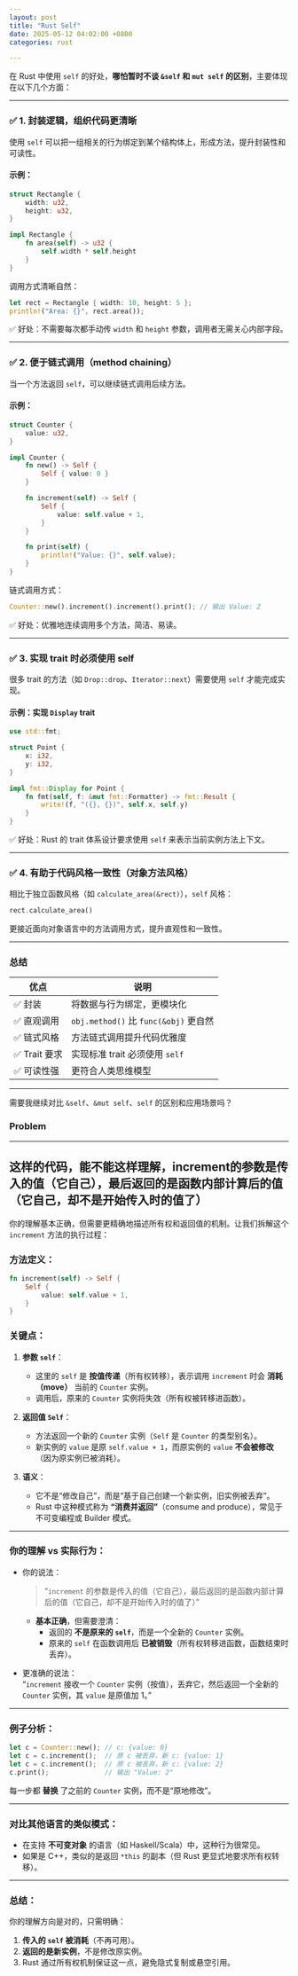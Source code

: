 ```yaml
---
layout: post
title: "Rust Self"
date: 2025-05-12 04:02:00 +0800
categories: rust 

---
```


在 Rust 中使用 `self` 的好处，**哪怕暂时不谈 `&self` 和 `mut self` 的区别**，主要体现在以下几个方面：

---

### ✅ 1. **封装逻辑，组织代码更清晰**

使用 `self` 可以把一组相关的行为绑定到某个结构体上，形成方法，提升封装性和可读性。

#### 示例：

```rust
struct Rectangle {
    width: u32,
    height: u32,
}

impl Rectangle {
    fn area(self) -> u32 {
        self.width * self.height
    }
}
```

调用方式清晰自然：

```rust
let rect = Rectangle { width: 10, height: 5 };
println!("Area: {}", rect.area());
```

✅ 好处：不需要每次都手动传 `width` 和 `height` 参数，调用者无需关心内部字段。

---

### ✅ 2. **便于链式调用（method chaining）**

当一个方法返回 `self`，可以继续链式调用后续方法。

#### 示例：

```rust
struct Counter {
    value: u32,
}

impl Counter {
    fn new() -> Self {
        Self { value: 0 }
    }

    fn increment(self) -> Self {
        Self {
            value: self.value + 1,
        }
    }

    fn print(self) {
        println!("Value: {}", self.value);
    }
}
```

链式调用方式：

```rust
Counter::new().increment().increment().print(); // 输出 Value: 2
```

✅ 好处：优雅地连续调用多个方法，简洁、易读。

---

### ✅ 3. **实现 trait 时必须使用 self**

很多 trait 的方法（如 `Drop::drop`、`Iterator::next`）需要使用 `self` 才能完成实现。

#### 示例：实现 `Display` trait

```rust
use std::fmt;

struct Point {
    x: i32,
    y: i32,
}

impl fmt::Display for Point {
    fn fmt(self, f: &mut fmt::Formatter) -> fmt::Result {
        write!(f, "({}, {})", self.x, self.y)
    }
}
```

✅ 好处：Rust 的 trait 体系设计要求使用 `self` 来表示当前实例方法上下文。

---

### ✅ 4. **有助于代码风格一致性（对象方法风格）**

相比于独立函数风格（如 `calculate_area(&rect)`），`self` 风格：

```rust
rect.calculate_area()
```

更接近面向对象语言中的方法调用方式，提升直观性和一致性。

---

### 总结

| 优点         | 说明                                |
| ---------- | --------------------------------- |
| ✅ 封装       | 将数据与行为绑定，更模块化                     |
| ✅ 直观调用     | `obj.method()` 比 `func(&obj)` 更自然 |
| ✅ 链式风格     | 方法链式调用提升代码优雅度                     |
| ✅ Trait 要求 | 实现标准 trait 必须使用 `self`            |
| ✅ 可读性强     | 更符合人类思维模型                         |

---

需要我继续对比 `&self`、`&mut self`、`self` 的区别和应用场景吗？
<br>
### Problem
---
这样的代码，能不能这样理解，increment的参数是传入的值（它自己），最后返回的是函数内部计算后的值（它自己，却不是开始传入时的值了）
---

你的理解基本正确，但需要更精确地描述所有权和返回值的机制。让我们拆解这个 `increment` 方法的执行过程：

### 方法定义：
```rust
fn increment(self) -> Self {
    Self {
        value: self.value + 1,
    }
}
```

### 关键点：
1. **参数 `self`**：
   - 这里的 `self` 是 **按值传递**（所有权转移），表示调用 `increment` 时会 **消耗（move）** 当前的 `Counter` 实例。
   - 调用后，原来的 `Counter` 实例将失效（所有权被转移进函数）。

2. **返回值 `Self`**：
   - 方法返回一个新的 `Counter` 实例（`Self` 是 `Counter` 的类型别名）。
   - 新实例的 `value` 是原 `self.value + 1`，而原实例的 `value` **不会被修改**（因为原实例已被消耗）。

3. **语义**：
   - 它不是“修改自己”，而是“基于自己创建一个新实例，旧实例被丢弃”。
   - Rust 中这种模式称为 **“消费并返回”**（consume and produce），常见于不可变编程或 Builder 模式。

---

### 你的理解 vs 实际行为：
- 你的说法：  
  > “`increment` 的参数是传入的值（它自己），最后返回的是函数内部计算后的值（它自己，却不是开始传入时的值了）”

  - **基本正确**，但需要澄清：  
    - 返回的 **不是原来的 `self`**，而是一个全新的 `Counter` 实例。
    - 原来的 `self` 在函数调用后 **已被销毁**（所有权转移进函数，函数结束时丢弃）。

- 更准确的说法：  
  “`increment` 接收一个 `Counter` 实例（按值），丢弃它，然后返回一个全新的 `Counter` 实例，其 `value` 是原值加 1。”

---

### 例子分析：
```rust
let c = Counter::new(); // c: {value: 0}
let c = c.increment();  // 原 c 被丢弃，新 c: {value: 1}
let c = c.increment();  // 原 c 被丢弃，新 c: {value: 2}
c.print();              // 输出 "Value: 2"
```

每一步都 **替换** 了之前的 `Counter` 实例，而不是“原地修改”。

---

### 对比其他语言的类似模式：
- 在支持 **不可变对象** 的语言（如 Haskell/Scala）中，这种行为很常见。
- 如果是 C++，类似的是返回 `*this` 的副本（但 Rust 更显式地要求所有权转移）。

---

### 总结：
你的理解方向是对的，只需明确：
1. **传入的 `self` 被消耗**（不再可用）。
2. **返回的是新实例**，不是修改原实例。
3. Rust 通过所有权机制保证这一点，避免隐式复制或悬空引用。